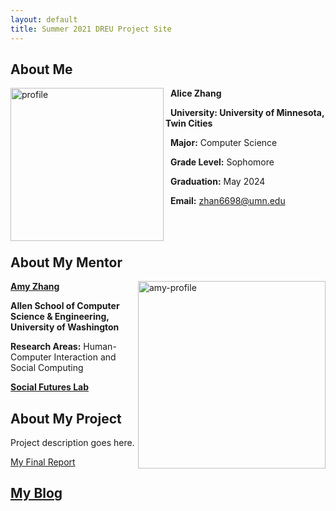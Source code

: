 ```yaml
---
layout: default
title: Summer 2021 DREU Project Site
---
```


<!--* TOC-->
<!--{:toc}-->

## About Me
<!--<img src="https://yjqian02.github.io/alicezhang-dreu/images/profile.png" width="200" height="200" />-->
<!--![Alt text](https://yjqian02.github.io/alicezhang-dreu/images/profile.png =250x150)\-->

<img align = "left" src="https://yjqian02.github.io/alicezhang-dreu/images/profile.png" alt="profile" width="245"/>

&nbsp; 
<strong>Alice Zhang</strong>

&nbsp; 
<strong>University: University of Minnesota, Twin Cities</strong>

&nbsp; 
**Major:** Computer Science

&nbsp; 
**Grade Level:** Sophomore

&nbsp; 
<strong>Graduation:</strong> May 2024

&nbsp; 
<strong>Email:</strong> zhan6698@umn.edu

<br/><br/>
## About My Mentor

<img align = "right" src="https://yjqian02.github.io/alicezhang-dreu/images/amy-profile.png" alt="amy-profile" width="300"/>

[<strong>Amy Zhang</strong>](https://homes.cs.washington.edu/~axz/)

<strong>Allen School of Computer Science & Engineering, University of Washington</strong>

**Research Areas:** Human-Computer Interaction and Social Computing

[<strong>Social Futures Lab</strong>](http://social.cs.washington.edu/)

## About My Project

Project description goes here.

[My Final Report](files/finalreport.pdf)

## [My Blog](blog.html)

<!--[My Blog](blog.html)-->
